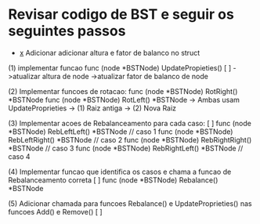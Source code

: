# Revisar codigo de BST e seguir os seguintes passos
- [x](0) Adicionar adicionar altura e fator de balanco no struct


(1) implementar funcao func (node *BSTNode) UpdatePropieties() [ ]
    ->atualizar altura de node
    ->atualizar fator de balanco de node

(2) Implementar funcoes de rotacao:
    func (node *BSTNode) RotRight() *BSTNode
    func (node *BSTNode) RotLeft() *BSTNode
    -> Ambas usam UpdateProprieties
        -> (1) Raiz antiga
        -> (2) Nova Raiz

(3) Implementar acoes de Rebalanceamento para cada caso: [ ]
    func (node *BSTNode) RebLeftLeft() *BSTNode // caso 1
    func (node *BSTNode) RebLeftRight() *BSTNode // caso 2
    func (node *BSTNode) RebRightRight() *BSTNode // caso 3
    func (node *BSTNode) RebRightLeft() *BSTNode // caso 4

(4) Implementar funcao que identifica os casos e chama a funcao de Rebalanceamento correta [ ]
    func (node *BSTNode) Rebalance() *BSTNode

(5) Adicionar chamada para funcoes Rebalance() e UpdateProprieties() nas funcoes Add() e Remove() [ ]
